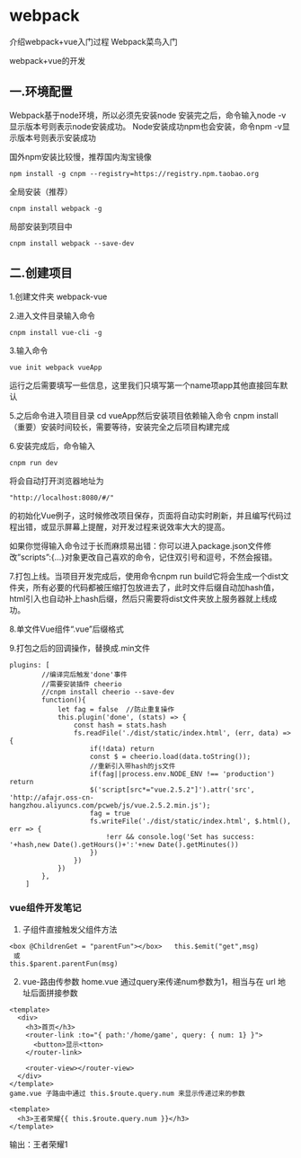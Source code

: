 # webpack
介绍webpack+vue入门过程
Webpack菜鸟入门

webpack+vue的开发
## 一.环境配置
Webpack基于node环境，所以必须先安装node 安装完之后，命令输入node -v 显示版本号则表示node安装成功。
Node安装成功npm也会安装，命令npm -v显示版本号则表示安装成功

国外npm安装比较慢，推荐国内淘宝镜像
```
npm install -g cnpm --registry=https://registry.npm.taobao.org
```
全局安装（推荐） 
```
cnpm install webpack -g
```
局部安装到项目中
```
cnpm install webpack --save-dev
```
## 二.创建项目
1.创建文件夹 webpack-vue

2.进入文件目录输入命令 
```
cnpm install vue-cli -g
```
3.输入命令
```
vue init webpack vueApp
```
运行之后需要填写一些信息，这里我们只填写第一个name项app其他直接回车默认

5.之后命令进入项目目录 cd vueApp然后安装项目依赖输入命令 cnpm install （重要）安装时间较长，需要等待，安装完全之后项目构建完成

6.安装完成后，命令输入
```
cnpm run dev
```
将会自动打开浏览器地址为
```
"http://localhost:8080/#/"
```
的初始化Vue例子，这时候修改项目保存，页面将自动实时刷新，并且编写代码过程出错，或显示屏幕上提醒，对开发过程来说效率大大的提高。

如果你觉得输入命令过于长而麻烦易出错：你可以进入package.json文件修改”scripts”:{...}对象更改自己喜欢的命令，记住双引号和逗号，不然会报错。

7.打包上线。当项目开发完成后，使用命令cnpm run build它将会生成一个dist文件夹，所有必要的代码都被压缩打包放进去了，此时文件后缀自动加hash值，html引入也自动补上hash后缀，然后只需要将dist文件夹放上服务器就上线成功。

8.单文件Vue组件“.vue”后缀格式

9.打包之后的回调操作，替换成.min文件
```
plugins: [
		//编译完后触发'done'事件
		//需要安装插件 cheerio
		//cnpm install cheerio --save-dev
        function(){
        	let fag = false  //防止重复操作
            this.plugin('done', (stats) => {
            	const hash = stats.hash
                fs.readFile('./dist/static/index.html', (err, data) => {
                	if(!data) return
                    const $ = cheerio.load(data.toString());
                    //重新引入带hash的js文件
                    if(fag||process.env.NODE_ENV !== 'production') return
                    $('script[src*="vue.2.5.2"]').attr('src', 'http://afajr.oss-cn-hangzhou.aliyuncs.com/pcweb/js/vue.2.5.2.min.js');
                    fag = true
                    fs.writeFile('./dist/static/index.html', $.html(), err => {
                        !err && console.log('Set has success: '+hash,new Date().getHours()+':'+new Date().getMinutes())
                    })
                })
            })
        },
	]
```


### vue组件开发笔记
1. 子组件直接触发父组件方法
```
<box @ChildrenGet = "parentFun"></box>   this.$emit("get",msg) 
 或
this.$parent.parentFun(msg)
```
2. vue-路由传参数
home.vue 通过query来传递num参数为1，相当与在 url 地址后面拼接参数
```
<template> 
  <div> 
    <h3>首页</h3> 
    <router-link :to="{ path:'/home/game', query: { num: 1} }"> 
      <button>显示<tton> 
    </router-link> 
  
    <router-view></router-view> 
  </div> 
</template> 
game.vue 子路由中通过 this.$route.query.num 来显示传递过来的参数

<template> 
  <h3>王者荣耀{{ this.$route.query.num }}</h3> 
</template>
```
输出：王者荣耀1
